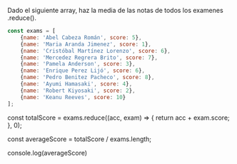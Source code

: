 Dado el siguiente array, haz la media de las notas de todos los examenes .reduce().

```js
const exams = [
    {name: 'Abel Cabeza Román', score: 5}, 
    {name: 'Maria Aranda Jimenez', score: 1}, 
    {name: 'Cristóbal Martínez Lorenzo', score: 6}, 
    {name: 'Mercedez Regrera Brito', score: 7},
    {name: 'Pamela Anderson', score: 3},
    {name: 'Enrique Perez Lijó', score: 6},
    {name: 'Pedro Benitez Pacheco', score: 8},
    {name: 'Ayumi Hamasaki', score: 4},
    {name: 'Robert Kiyosaki', score: 2},
    {name: 'Keanu Reeves', score: 10}
];
```

const totalScore = exams.reduce((acc, exam) => {
    return acc + exam.score;
}, 0);

const averageScore = totalScore / exams.length;

console.log(averageScore)